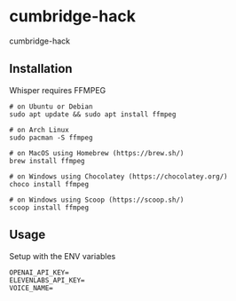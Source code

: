 # cumbridge-hack
cumbridge-hack


## Installation
Whisper requires FFMPEG
```
# on Ubuntu or Debian
sudo apt update && sudo apt install ffmpeg

# on Arch Linux
sudo pacman -S ffmpeg

# on MacOS using Homebrew (https://brew.sh/)
brew install ffmpeg

# on Windows using Chocolatey (https://chocolatey.org/)
choco install ffmpeg

# on Windows using Scoop (https://scoop.sh/)
scoop install ffmpeg
```


## Usage

Setup with the ENV variables
```
OPENAI_API_KEY=
ELEVENLABS_API_KEY=
VOICE_NAME=
```
